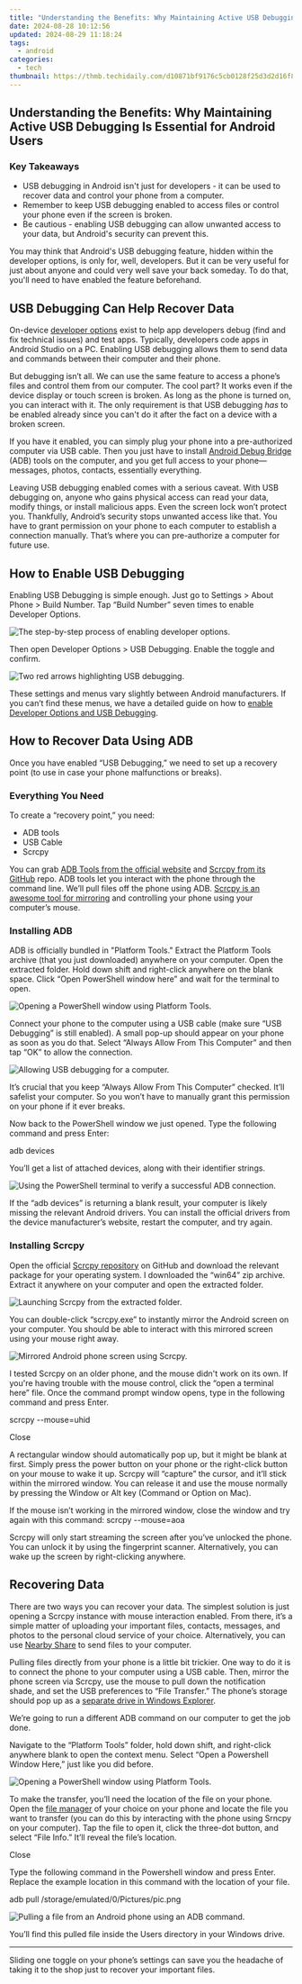 ```yaml
---
title: "Understanding the Benefits: Why Maintaining Active USB Debugging Is Essential for Android Users"
date: 2024-08-28 10:12:56
updated: 2024-08-29 11:18:24
tags:
  - android
categories:
  - tech
thumbnail: https://thmb.techidaily.com/d10871bf9176c5cb0128f25d3d2d16f8b628e764cfef6c9d047807d2b22fa28f.jpg
---
```


## Understanding the Benefits: Why Maintaining Active USB Debugging Is Essential for Android Users

### Key Takeaways

* USB debugging in Android isn't just for developers - it can be used to recover data and control your phone from a computer.
* Remember to keep USB debugging enabled to access files or control your phone even if the screen is broken.
* Be cautious - enabling USB debugging can allow unwanted access to your data, but Android's security can prevent this.

 You may think that Android's USB debugging feature, hidden within the developer options, is only for, well, developers. But it can be very useful for just about anyone and could very well save your back someday. To do that, you'll need to have enabled the feature beforehand.

##  USB Debugging Can Help Recover Data

 On-device [developer options](https://youtube-docs.techidaily.com/approved-decode-your-youtube-preferences-with-these-6-fan-favorite-questionnaires/) exist to help app developers debug (find and fix technical issues) and test apps. Typically, developers code apps in Android Studio on a PC. Enabling USB debugging allows them to send data and commands between their computer and their phone.

 But debugging isn’t all. We can use the same feature to access a phone’s files and control them from our computer. The cool part? It works even if the device display or touch screen is broken. As long as the phone is turned on, you can interact with it. The only requirement is that USB debugging _has_ to be enabled already since you can't do it after the fact on a device with a broken screen.

 If you have it enabled, you can simply plug your phone into a pre-authorized computer via USB cable. Then you just have to install [Android Debug Bridge](https://techtrends.techidaily.com/how-to-successfully-obtain-a-refund-for-your-purchased-games-on-steam/) (ADB) tools on the computer, and you get full access to your phone—messages, photos, contacts, essentially everything.

 Leaving USB debugging enabled comes with a serious caveat. With USB debugging on, anyone who gains physical access can read your data, modify things, or install malicious apps. Even the screen lock won’t protect you. Thankfully, Android’s security stops unwanted access like that. You have to grant permission on your phone to each computer to establish a connection manually. That’s where you can pre-authorize a computer for future use.

##  How to Enable USB Debugging

 Enabling USB Debugging is simple enough. Just go to Settings > About Phone > Build Number. Tap “Build Number” seven times to enable Developer Options.

![The step-by-step process of enabling developer options.](https://static1.howtogeekimages.com/wordpress/wp-content/uploads/2024/01/4-8.png) 

 Then open Developer Options > USB Debugging. Enable the toggle and confirm.

![Two red arrows highlighting USB debugging.](https://static1.howtogeekimages.com/wordpress/wp-content/uploads/2024/01/2-9.png) 

 These settings and menus vary slightly between Android manufacturers. If you can’t find these menus, we have a detailed guide on how to [enable Developer Options and USB Debugging](https://desktop-recording.techidaily.com/premium-video-capture-without-extras-for-2024/).

##  How to Recover Data Using ADB

 Once you have enabled “USB Debugging,” we need to set up a recovery point (to use in case your phone malfunctions or breaks).

###  Everything You Need

 To create a “recovery point,” you need:

* ADB tools
* USB Cable
* Scrcpy

 You can grab [ADB Tools from the official website](https://developer.android.com/tools/releases/platform-tools#downloads) and [Scrcpy from its GitHub](https://github.com/Genymobile/scrcpy) repo. ADB tools let you interact with the phone through the command line. We’ll pull files off the phone using ADB. [Scrcpy is an awesome tool for mirroring](https://win11-tips.techidaily.com/workflow-enhancer-integrating-sticky-notes-into-your-windows-morning-ritual/) and controlling your phone using your computer’s mouse.

###  Installing ADB

 ADB is officially bundled in "Platform Tools." Extract the Platform Tools archive (that you just downloaded) anywhere on your computer. Open the extracted folder. Hold down shift and right-click anywhere on the blank space. Click “Open PowerShell window here” and wait for the terminal to open.

![Opening a PowerShell window using Platform Tools.](https://static1.howtogeekimages.com/wordpress/wp-content/uploads/2024/07/ksnip_20240801-012603.png) 

 Connect your phone to the computer using a USB cable (make sure “USB Debugging” is still enabled). A small pop-up should appear on your phone as soon as you do that. Select “Always Allow From This Computer” and then tap “OK” to allow the connection.

![Allowing USB debugging for a computer.](https://static1.howtogeekimages.com/wordpress/wp-content/uploads/2024/07/screenshot_20240801-014110.jpg) 

 It’s crucial that you keep “Always Allow From This Computer” checked. It’ll safelist your computer. So you won’t have to manually grant this permission on your phone if it ever breaks.

 Now back to the PowerShell window we just opened. Type the following command and press Enter:

adb devices

 You’ll get a list of attached devices, along with their identifier strings.

![Using the PowerShell terminal to verify a successful ADB connection.](https://static1.howtogeekimages.com/wordpress/wp-content/uploads/2024/07/ksnip_20240801-012651.png) 

 If the “adb devices” is returning a blank result, your computer is likely missing the relevant Android drivers. You can install the official drivers from the device manufacturer’s website, restart the computer, and try again.

###  Installing Scrcpy

 Open the official [Scrcpy repository](https://github.com/Genymobile/scrcpy/releases/tag/v2.5) on GitHub and download the relevant package for your operating system. I downloaded the “win64” zip archive. Extract it anywhere on your computer and open the extracted folder.

![Launching Scrcpy from the extracted folder.](https://static1.howtogeekimages.com/wordpress/wp-content/uploads/2024/07/ksnip_20240801-014359.png) 

 You can double-click “scrcpy.exe” to instantly mirror the Android screen on your computer. You should be able to interact with this mirrored screen using your mouse right away.

![Mirrored Android phone screen using Scrcpy.](https://static1.howtogeekimages.com/wordpress/wp-content/uploads/2024/07/ksnip_20240801-014500.png) 

 I tested Scrcpy on an older phone, and the mouse didn't work on its own. If you're having trouble with the mouse control, click the “open a terminal here” file. Once the command prompt window opens, type in the following command and press Enter.

scrcpy --mouse=uhid

Close 

 A rectangular window should automatically pop up, but it might be blank at first. Simply press the power button on your phone or the right-click button on your mouse to wake it up. Scrcpy will “capture” the cursor, and it’ll stick within the mirrored window. You can release it and use the mouse normally by pressing the Window or Alt key (Command or Option on Mac).

 If the mouse isn’t working in the mirrored window, close the window and try again with this command: scrcpy --mouse=aoa

 Scrcpy will only start streaming the screen after you’ve unlocked the phone. You can unlock it by using the fingerprint scanner. Alternatively, you can wake up the screen by right-clicking anywhere.

##  Recovering Data

 There are two ways you can recover your data. The simplest solution is just opening a Scrcpy instance with mouse interaction enabled. From there, it’s a simple matter of uploading your important files, contacts, messages, and photos to the personal cloud service of your choice. Alternatively, you can use [Nearby Share](https://article-knowledge.techidaily.com/new-2024-approved-the-gopro-camera-leap-hero4-to-hero5/) to send files to your computer.

 Pulling files directly from your phone is a little bit trickier. One way to do it is to connect the phone to your computer using a USB cable. Then, mirror the phone screen via Scrcpy, use the mouse to pull down the notification shade, and set the USB preferences to “File Transfer.” The phone’s storage should pop up as a [separate drive in Windows Explorer](https://tech-renaissance.techidaily.com/boosting-the-quality-of-photography-on-your-iphoneipad-a-comprehensive-guide/).

 We’re going to run a different ADB command on our computer to get the job done.

 Navigate to the “Platform Tools” folder, hold down shift, and right-click anywhere blank to open the context menu. Select “Open a Powershell Window Here,” just like you did before.

![Opening a PowerShell window using Platform Tools.](https://static1.howtogeekimages.com/wordpress/wp-content/uploads/2024/07/ksnip_20240801-012603.png) 

 To make the transfer, you’ll need the location of the file on your phone. Open the [file manager](https://visual-screen-recording.techidaily.com/updated-2024-approved-comprehensive-manual-best-practices-for-using-mobizen-recording-tool/) of your choice on your phone and locate the file you want to transfer (you can do this by interacting with the phone using Srncpy on your computer). Tap the file to open it, click the three-dot button, and select “File Info.” It’ll reveal the file’s location.

Close 

 Type the following command in the Powershell window and press Enter. Replace the example location in this command with the location of your file.

adb pull /storage/emulated/0/Pictures/pic.png

![Pulling a file from an Android phone using an ADB command.](https://static1.howtogeekimages.com/wordpress/wp-content/uploads/2024/07/ksnip_20240801-020401.png) 

 You’ll find this pulled file inside the Users directory in your Windows drive.

---

 Sliding one toggle on your phone’s settings can save you the headache of taking it to the shop just to recover your important files.

<ins class="adsbygoogle"
     style="display:block"
     data-ad-format="autorelaxed"
     data-ad-client="ca-pub-7571918770474297"
     data-ad-slot="1223367746"></ins>



<ins class="adsbygoogle"
     style="display:block"
     data-ad-client="ca-pub-7571918770474297"
     data-ad-slot="8358498916"
     data-ad-format="auto"
     data-full-width-responsive="true"></ins>
